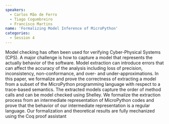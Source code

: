 ```yaml
---
speakers:
  - Carlos Mão de Ferro
  - Tiago Cogumbreiro
  - Francisco Martins 
name: 'Formalizing Model Inference of MicroPython'
categories:
  - Session 4
---
```



Model checking has often been used for verifying
Cyber-Physical Systems (CPS). A major challenge is how to
capture a model that represents the actually behavior of the software.
Model extraction can introduce errors that can affect the
accuracy of the analysis including loss of precision, inconsistency,
non-conformance, and over- and under-approximations.
In this paper, we formalize and prove the correctness of
extracting a model from a subset of the MicroPython programming
language with respect to a trace-based semantics. The extracted
models capture the order of method calls and can be model
checked using Shelley. We formalize the extraction process from
an intermediate representation of MicroPython codes and prove
that the behavior of our intermediate representation is a regular
language. Our formalization and theoretical results are fully
mechanized using the Coq proof assistant
